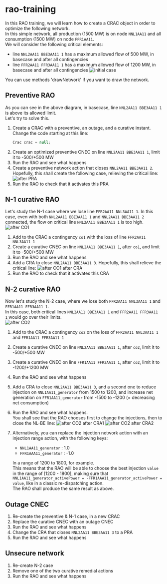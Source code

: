 # rao-training

In this RAO training, we will learn how to create a CRAC object in order to optimize the following network.  
In this simple network, all production (1500 MW) is on node `NNL1AA11` and all consumption (1500 MW) on node `FFR1AA11`.  
We will consider the following critical elements: 
- line `NNL2AA11 BBE3AA11 1` has a maximum allowed flow of 500 MW, in basecase and after all contingencies
- line `FFR2AA11 FFR3AA11 1` has a maximum allowed flow of 1200 MW, in basecase and after all contingencies
![initial case](img/initial_case.svg)



You can use methods 'drawNetwork' if you want to draw the network.

## Preventive RAO
As you can see in the above diagram, in basecase, line `NNL2AA11 BBE3AA11 1` is above its allowed limit.  
Let's try to solve this.  
1. Create a CRAC with a preventive, an outage, and a curative instant.  
   Change the code starting at this line:
    ~~~java
    Crac crac = null;
    ~~~
2. Create an optimized preventive CNEC on line `NNL2AA11 BBE3AA11 1`, limit it to -500/+500 MW
3. Run the RAO and see what happens
4. Create a preventive network action that closes `NNL2AA11 BBE3AA11 2`. Hopefully, this shall create the following case, 
   relieving the critical line:  
   ![after PRA](img/after_pra.svg)
5. Run the RAO to check that it activates this PRA

## N-1 curative RAO
Let's study the N-1 case where we lose line `FFR2AA11 NNL3AA11 1`. In this case, even with both `NNL2AA11 BBE3AA11 1` 
and `NNL2AA11 BBE3AA11 2` connected, the flow on critical line `NNL2AA11 BBE3AA11 1` is too high.
![after CO1](img/after_co1.svg)
1. Add to the CRAC a contingency `co1` with the loss of line `FFR2AA11 NNL3AA11 1`
2. Create a curative CNEC on line `NNL2AA11 BBE3AA11 1`, after `co1`, and limit it to -500/+500 MW
3. Run the RAO and see what happens
4. Add a CRA to close `NNL2AA11 BBE3AA11 3`. Hopefully, this shall relieve the critical line:
   ![after CO1 after CRA](img/after_co1_after_cra.svg)
5. Run the RAO to check that it activates this CRA

## N-2 curative RAO
Now let's study the N-2 case, where we lose both `FFR2AA11 NNL3AA11 1` and `FFR1AA11 FFR3AA11 1`.  
In this case, both critical lines `NNL2AA11 BBE3AA11 1` and `FFR2AA11 FFR3AA11 1` would go over their limits.  
![after CO2](img/after_co2.svg)
1. Add to the CRAC a contingency `co2` on the loss of `FFR2AA11 NNL3AA11 1` and `FFR1AA11 FFR3AA11 1`
2. Create a curative CNEC on line `NNL2AA11 BBE3AA11 1`, after `co2`, limit it to -500/+500 MW
3. Create a curative CNEC on line `FFR1AA11 FFR2AA11 1`, after `co2`, limit it to -1200/+1200 MW
4. Run the RAO and see what happens
5. Add a CRA to close `NNL2AA11 BBE3AA11 3`, and a second one to reduce injection on `NNL1AA11_generator` from 1500 to 
   1200, and increase net generation on `FFR1AA11_generator` from -1500 to -1200 (= decreasing net consumption)
6. Run the RAO and see what happens.  
   You shall see that the RAO chooses first to change the injections, then to close the NL-BE line:
   ![after CO2 after CRA1](img/after_co2_after_cra1.svg)
   ![after CO2 after CRA2](img/after_co2_after_cra2.svg)
7. Alternatively, you can replace the injection network action with an injection range action, with the following keys:
   - `NNL1AA11_generator` : 1.0
   - `FFR1AAA11_generator` : -1.0  
   
   In a range of 1200 to 1800, for example.  
   This means that the RAO will be able to choose the best injection `value` in the range of [1200 - 1800], making sure that
   `NNL1AA11_generator_activePower = -FFR1AAA11_generator_activePower = value`, like in a classic re-dispatching action.  
   The RAO shall produce the same result as above.  

## Outage CNEC
1. Re-create the preventive & N-1 case, in a new CRAC
2. Replace the curative CNEC with an outage CNEC
3. Run the RAO and see what happens
4. Change the CRA that closes `NNL2AA11 BBE3AA11 3` to a PRA
5. Run the RAO and see what happens

## Unsecure network
1. Re-create N-2 case
2. Remove one of the two curative remedial actions
3. Run the RAO and see what happens